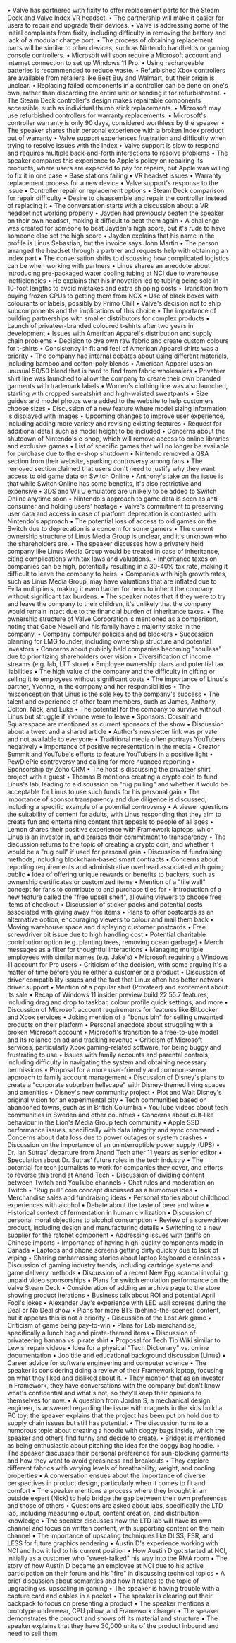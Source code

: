 • Valve has partnered with fixity to offer replacement parts for the Steam Deck and Valve Index VR headset.
• The partnership will make it easier for users to repair and upgrade their devices.
• Valve is addressing some of the initial complaints from fixity, including difficulty in removing the battery and lack of a modular charge port.
• The process of obtaining replacement parts will be similar to other devices, such as Nintendo handhelds or gaming console controllers.
• Microsoft will soon require a Microsoft account and internet connection to set up Windows 11 Pro.
• Using rechargeable batteries is recommended to reduce waste.
• Refurbished Xbox controllers are available from retailers like Best Buy and Walmart, but their origin is unclear.
• Replacing failed components in a controller can be done on one's own, rather than discarding the entire unit or sending it for refurbishment.
• The Steam Deck controller's design makes repairable components accessible, such as individual thumb stick replacements.
• Microsoft may use refurbished controllers for warranty replacements.
• Microsoft's controller warranty is only 90 days, considered worthless by the speaker
• The speaker shares their personal experience with a broken Index product out of warranty
• Valve support experiences frustration and difficulty when trying to resolve issues with the Index
• Valve support is slow to respond and requires multiple back-and-forth interactions to resolve problems
• The speaker compares this experience to Apple's policy on repairing its products, where users are expected to pay for repairs, but Apple was willing to fix it in one case
• Base stations failing
• VR headset issues
• Warranty replacement process for a new device
• Valve support's response to the issue
• Controller repair or replacement options
• Steam Deck comparison for repair difficulty
• Desire to disassemble and repair the controller instead of replacing it
• The conversation starts with a discussion about a VR headset not working properly
• Jayden had previously beaten the speaker on their own headset, making it difficult to beat them again
• A challenge was created for someone to beat Jayden's high score, but it's rude to have someone else set the high score
• Jayden explains that his name in the profile is Linus Sebastian, but the invoice says John Martin
• The person arranged the headset through a partner and requests help with obtaining an index part
• The conversation shifts to discussing how complicated logistics can be when working with partners
• Linus shares an anecdote about introducing pre-packaged water cooling tubing at NCI due to warehouse inefficiencies
• He explains that his innovation led to tubing being sold in 10-foot lengths to avoid mistakes and extra shipping costs
• Transition from buying frozen CPUs to getting them from NCX
• Use of black boxes with colourants or labels, possibly by Primo Chill
• Valve's decision not to ship subcomponents and the implications of this choice
• The importance of building partnerships with smaller distributors for complex products
• Launch of privateer-branded coloured t-shirts after two years in development
• Issues with American Apparel's distribution and supply chain problems
• Decision to dye own raw fabric and create custom colours for t-shirts
• Consistency in fit and feel of American Apparel shirts was a priority
• The company had internal debates about using different materials, including bamboo and cotton-poly blends
• American Apparel uses an unusual 50/50 blend that is hard to find from fabric wholesalers
• Privateer shirt line was launched to allow the company to create their own branded garments with trademark labels
• Women's clothing line was also launched, starting with cropped sweatshirt and high-waisted sweatpants
• Size guides and model photos were added to the website to help customers choose sizes
• Discussion of a new feature where model sizing information is displayed with images
• Upcoming changes to improve user experience, including adding more variety and revising existing features
• Request for additional detail such as model height to be included
• Concerns about the shutdown of Nintendo's e-shop, which will remove access to online libraries and exclusive games
• List of specific games that will no longer be available for purchase due to the e-shop shutdown
• Nintendo removed a Q&A section from their website, sparking controversy among fans
• The removed section claimed that users don't need to justify why they want access to old game data on Switch Online
• Anthony's take on the issue is that while Switch Online has some benefits, it's also restrictive and expensive
• 3DS and Wii U emulators are unlikely to be added to Switch Online anytime soon
• Nintendo's approach to game data is seen as anti-consumer and holding users' hostage
• Valve's commitment to preserving user data and access in case of platform deprecation is contrasted with Nintendo's approach
• The potential loss of access to old games on the Switch due to deprecation is a concern for some gamers
• The current ownership structure of Linus Media Group is unclear, and it's unknown who the shareholders are.
• The speaker discusses how a privately held company like Linus Media Group would be treated in case of inheritance, citing complications with tax laws and valuations.
• Inheritance taxes on companies can be high, potentially resulting in a 30-40% tax rate, making it difficult to leave the company to heirs.
• Companies with high growth rates, such as Linus Media Group, may have valuations that are inflated due to Evita multipliers, making it even harder for heirs to inherit the company without significant tax burdens.
• The speaker notes that if they were to try and leave the company to their children, it's unlikely that the company would remain intact due to the financial burden of inheritance taxes.
• The ownership structure of Valve Corporation is mentioned as a comparison, noting that Gabe Newell and his family have a majority stake in the company.
• Company computer policies and ad blockers
• Succession planning for LMG founder, including ownership structure and potential investors
• Concerns about publicly held companies becoming "soulless" due to prioritizing shareholders over vision
• Diversification of income streams (e.g. lab, LTT store)
• Employee ownership plans and potential tax liabilities
• The high value of the company and the difficulty in gifting or selling it to employees without significant costs
• The importance of Linus's partner, Yvonne, in the company and her responsibilities
• The misconception that Linus is the sole key to the company's success
• The talent and experience of other team members, such as James, Anthony, Colton, Nick, and Luke
• The potential for the company to survive without Linus but struggle if Yvonne were to leave
• Sponsors: Corsair and Squarespace are mentioned as current sponsors of the show
• Discussion about a tweet and a shared article
• Author's newsletter link was private and not available to everyone
• Traditional media often portrays YouTubers negatively
• Importance of positive representation in the media
• Creator Summit and YouTube's efforts to feature YouTubers in a positive light
• PewDiePie controversy and calling for more nuanced reporting
• Sponsorship by Zoho CRM
• The host is discussing the privateer shirt project with a guest
• Thomas B mentions creating a crypto coin to fund Linus's lab, leading to a discussion on "rug pulling" and whether it would be acceptable for Linus to use such funds for his personal gain
• The importance of sponsor transparency and due diligence is discussed, including a specific example of a potential controversy
• A viewer questions the suitability of content for adults, with Linus responding that they aim to create fun and entertaining content that appeals to people of all ages
• Lemon shares their positive experience with Framework laptops, which Linus is an investor in, and praises their commitment to transparency
• The discussion returns to the topic of creating a crypto coin, and whether it would be a "rug pull" if used for personal gain
• Discussion of fundraising methods, including blockchain-based smart contracts
• Concerns about reporting requirements and administrative overhead associated with going public
• Idea of offering unique rewards or benefits to backers, such as ownership certificates or customized items
• Mention of a "tile wall" concept for fans to contribute to and purchase tiles for
• Introduction of a new feature called the "free upsell shelf", allowing viewers to choose free items at checkout
• Discussion of sticker packs and potential costs associated with giving away free items
• Plans to offer postcards as an alternative option, encouraging viewers to colour and mail them back
• Moving warehouse space and displaying customer postcards
• Free screwdriver bit issue due to high handling cost
• Potential charitable contribution option (e.g. planting trees, removing ocean garbage)
• Merch messages as a filter for thoughtful interactions
• Managing multiple employees with similar names (e.g. Jake's)
• Microsoft requiring a Windows 11 account for Pro users
• Criticism of the decision, with some arguing it's a matter of time before you're either a customer or a product
• Discussion of driver compatibility issues and the fact that Linux often has better network driver support
• Mention of a popular shirt (Privateer) and excitement about its sale
• Recap of Windows 11 insider preview build 22.55.7 features, including drag and drop to taskbar, colour profile quick settings, and more
• Discussion of Microsoft account requirements for features like BitLocker and Xbox services
• Joking mention of a "bonus bin" for selling unwanted products on their platform
• Personal anecdote about struggling with a broken Microsoft account
• Microsoft's transition to a free-to-use model and its reliance on ad and tracking revenue
• Criticism of Microsoft services, particularly Xbox gaming-related software, for being buggy and frustrating to use
• Issues with family accounts and parental controls, including difficulty in navigating the system and obtaining necessary permissions
• Proposal for a more user-friendly and common-sense approach to family account management
• Discussion of Disney's plans to create a "corporate suburban hellscape" with Disney-themed living spaces and amenities
• Disney's new community project
• Plot and Walt Disney's original vision for an experimental city
• Tech communities based on abandoned towns, such as in British Columbia
• YouTube videos about tech communities in Sweden and other countries
• Concerns about cult-like behaviour in the Lion's Media Group tech community
• Apple SSD performance issues, specifically with data integrity and sync command
• Concerns about data loss due to power outages or system crashes
• Discussion on the importance of an uninterruptible power supply (UPS)
• Dr. Ian Sutras' departure from Anand Tech after 11 years as senior editor
• Speculation about Dr. Sutras' future roles in the tech industry
• The potential for tech journalists to work for companies they cover, and efforts to reverse this trend at Anand Tech
• Discussion of dividing content between Twitch and YouTube channels
• Chat rules and moderation on Twitch
• "Rug pull" coin concept discussed as a humorous idea
• Merchandise sales and fundraising ideas
• Personal stories about childhood experiences with alcohol
• Debate about the taste of beer and wine
• Historical context of fermentation in human civilization
• Discussion of personal moral objections to alcohol consumption
• Review of a screwdriver product, including design and manufacturing details
• Switching to a new supplier for the ratchet component
• Addressing issues with tariffs on Chinese imports
• Importance of having high-quality components made in Canada
• Laptops and phone screens getting dirty quickly due to lack of wiping
• Sharing embarrassing stories about laptop keyboard cleanliness
• Discussion of gaming industry trends, including cartridge systems and game delivery methods
• Discussion of a recent New Egg scandal involving unpaid video sponsorships
• Plans for switch emulation performance on the Valve Steam Deck
• Consideration of adding an archive page to the store showing product iterations
• Business talk about ROI and potential April Fool's jokes
• Alexander Jay's experience with LED wall screens during the Deal or No Deal show
• Plans for more BTS (behind-the-scenes) content, but it appears this is not a priority
• Discussion of the Lost Ark game
• Criticism of game being pay-to-win
• Plans for Lab merchandise, specifically a lunch bag and pirate-themed items
• Discussion of privateering banana vs. pirate shirt
• Proposal for Tech Tip Wiki similar to Lewis' repair videos
• Idea for a physical "Tech Dictionary" vs. online documentation
• Job title and educational background discussion (Linus)
• Career advice for software engineering and computer science
• The speaker is considering doing a review of their Framework laptop, focusing on what they liked and disliked about it.
• They mention that as an investor in Framework, they have conversations with the company but don't know what's confidential and what's not, so they'll keep their opinions to themselves for now.
• A question from Jordan S, a mechanical design engineer, is answered regarding the issue with magnets in the kids build a PC toy; the speaker explains that the project has been put on hold due to supply chain issues but still has potential.
• The discussion turns to a humorous topic about creating a hoodie with doggy bags inside, which the speaker and others find funny and decide to create.
• Bridget is mentioned as being enthusiastic about pitching the idea for the doggy bag hoodie.
• The speaker discusses their personal preference for sun-blocking garments and how they want to avoid greasiness and breakouts
• They explore different fabrics with varying levels of breathability, weight, and cooling properties
• A conversation ensues about the importance of diverse perspectives in product design, particularly when it comes to fit and comfort
• The speaker mentions a process where they brought in an outside expert (Nick) to help bridge the gap between their own preferences and those of others
• Questions are asked about labs, specifically the LTD lab, including measuring output, content creation, and distribution knowledge
• The speaker discusses how the LTD lab will have its own channel and focus on written content, with supporting content on the main channel
• The importance of upscaling techniques like DLSS, FSR, and LESS for future graphics rendering
• Austin D's experience working with NCI and how it led to his current position
• How Austin D got started at NCI, initially as a customer who "sweet-talked" his way into the RMA room
• The story of how Austin D became an employee at NCI due to his active participation on their forum and his "fire" in discussing technical topics
• A brief discussion about semantics and how it relates to the topic of upgrading vs. upscaling in gaming
• The speaker is having trouble with a capture card and cables in a pocket
• The speaker is clearing out their backpack to focus on presenting a product
• The speaker mentions a prototype underwear, CPU pillow, and Framework charger
• The speaker demonstrates the product and shows off its material and structure
• The speaker explains that they have 30,000 units of the product inbound and need to sell them